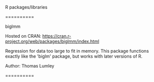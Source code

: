 R packages/libraries

==========

biglmm

Hosted on CRAN: https://cran.r-project.org/web/packages/biglmm/index.html

Regression for data too large to fit in memory. This package functions exactly like the 'biglm' package, but works with later versions of R.

Author: Thomas Lumley

==========

